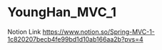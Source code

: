 # YoungHan_MVC_1

Notion Link
https://www.notion.so/Spring-MVC-1-1c820207becb4fe99bd1d10ab166aa2b?pvs=4
